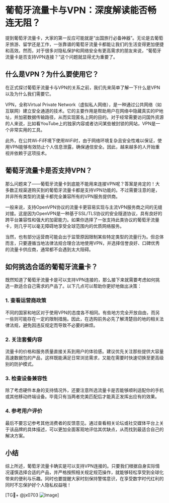 # 葡萄牙流量卡与VPN：深度解读能否畅连无阻？

提到葡萄牙流量卡，大家的第一反应可能就是“出国旅行必备神器”。无论是去葡萄牙旅游、留学还是工作，一张靠谱的葡萄牙流量卡都能让我们的生活变得更加便捷和高效。然而，对于很多对隐私保护和网络安全有更高需求的朋友来说，“葡萄牙流量卡是否支持VPN连接？”这个问题就显得尤为重要了。

## 什么是VPN？为什么要使用它？

在正式探讨葡萄牙流量卡与VPN的关系之前，我们先来简单了解一下什么是VPN以及为什么我们需要它。

VPN，全称Virtual Private Network（虚拟私人网络），是一种通过公共网络（如互联网）建立安全通道的技术。它的主要作用是帮助用户在网络中隐藏真实的IP地址，并加密数据传输路径，从而实现匿名上网的目的。对于经常需要访问国外资源的人来说，比如看YouTube上的独家内容或者访问某些被封锁的网站，VPN是一个非常实用的工具。

此外，在公共Wi-Fi环境下使用WiFi时，由于网络环境复杂且安全性难以保证，使用VPN能够有效防止个人信息泄露，确保通信安全。因此，越来越多的人开始重视并依赖于这项技术。

## 葡萄牙流量卡是否支持VPN？

那么问题来了——葡萄牙流量卡到底能不能用来连接VPN呢？答案是肯定的！大多数正规渠道购买到的葡萄牙流量卡都是支持VPN功能的。不过需要注意的是，并非所有类型的流量卡都完全兼容所有的VPN服务提供商。

一般来说，支持OpenVPN协议的流量卡更容易实现与主流VPN服务商之间的无缝对接。这是因为OpenVPN是一种基于SSL/TLS协议的安全隧道协议，具有良好的跨平台兼容性和强大的加密能力。如果你选择了一张支持此类协议的葡萄牙流量卡，则几乎可以毫无障碍地享受全球范围内的优质网络服务。

当然，也有部分运营商可能会出于监管原因限制某些特定类型的流量行为。但总体而言，只要遵循当地法律法规合理合法地使用VPN，并选择信誉良好、口碑优秀的流量卡供应商，通常都不会遇到太大阻碍。

## 如何挑选合适的葡萄牙流量卡？

既然知道了葡萄牙流量卡是可以支持VPN连接的，那么接下来就需要考虑如何挑选一款适合自己需求的产品了。以下几点可以帮助你更好地做出决策：

### 1. 查看运营商政策

不同的国家和地区对于使用VPN的态度各不相同。有些地方完全开放自由，而另一些则可能存在一定的限制措施。因此，在选购前务必先了解清楚目的地的相关法律法规，避免因违反规定而导致不必要的麻烦。

### 2. 关注套餐内容

流量卡的价格和服务质量直接关系到用户的体验感。建议优先关注那些提供大容量高速数据包的产品，这样既能满足日常浏览需求，又能在需要时快速切换至更高级别的防护模式。

### 3. 检查设备兼容性

除了考虑硬件本身的支持情况外，还要注意所选流量卡是否能够顺利适配你的手机或其他移动终端设备。毕竟只有当两者完美匹配后才能真正发挥出应有的效果。

### 4. 参考用户评价

最后不要忘记参考其他消费者的反馈意见。通过查看相关论坛或社交媒体平台上关于该品牌的具体描述，可以更加全面客观地评估其优缺点，从而找到最适合自己的解决方案。

## 小结

综上所述，葡萄牙流量卡确实是可以支持VPN连接的。只要我们根据自身实际情况谨慎选择合适的产品，并严格按照相关规定规范操作，就能够轻松享受到全球化带来的便利与乐趣。同时也要提醒大家时刻保持警惕意识，在享受数字时代红利的同时不忘保护好个人隐私权益哦！

[TG💪+ @jx0703 ![Image](https://github.com/user-attachments/assets/dbca1d08-cadb-493c-b0ec-ad6f7a83f270)]
